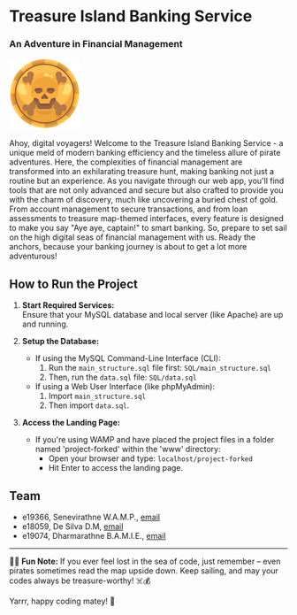 # Treasure Island Banking Service
### An Adventure in Financial Management

<div class="figure container">
<img class="mx-auto d-block" src="docs/images/logo_new.png" alt="Sample Image" width="128" />
</div>

Ahoy, digital voyagers! Welcome to the Treasure Island Banking Service - a unique meld of modern banking efficiency and the timeless allure of pirate adventures. Here, the complexities of financial management are transformed into an exhilarating treasure hunt, making banking not just a routine but an experience. As you navigate through our web app, you'll find tools that are not only advanced and secure but also crafted to provide you with the charm of discovery, much like uncovering a buried chest of gold. From account management to secure transactions, and from loan assessments to treasure map-themed interfaces, every feature is designed to make you say "Aye aye, captain!" to smart banking. So, prepare to set sail on the high digital seas of financial management with us. Ready the anchors, because your banking journey is about to get a lot more adventurous!

## How to Run the Project

1. **Start Required Services:**  
   Ensure that your MySQL database and local server (like Apache) are up and running.

2. **Setup the Database:**  
   - If using the MySQL Command-Line Interface (CLI):
     1. Run the `main_structure.sql` file first: `SQL/main_structure.sql`
     2. Then, run the `data.sql` file: `SQL/data.sql`
   - If using a Web User Interface (like phpMyAdmin):
     1. Import `main_structure.sql`
     2. Then import `data.sql`.

3. **Access the Landing Page:**  
   - If you're using WAMP and have placed the project files in a folder named 'project-forked' within the 'www' directory:
     - Open your browser and type: `localhost/project-forked`
     - Hit Enter to access the landing page.


## Team
-  e19366, Senevirathne W.A.M.P., [email](mailto:e19366@eng.pdn.ac.lk)
-  e18059, De Silva D.M, [email](mailto:e18059@eng.pdn.ac.lk)
-  e19074, Dharmarathne B.A.M.I.E., [email](mailto:e19074@eng.pdn.ac.lk)

---

🏴‍☠️ **Fun Note:** If you ever feel lost in the sea of code, just remember – even pirates sometimes read the map upside down. Keep sailing, and may your codes always be treasure-worthy! ☠️💰

Yarrr, happy coding matey! 🦜

